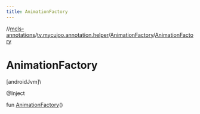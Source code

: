 ```yaml
---
title: AnimationFactory
---
```

//[mcls-annotations](../../../index.html)/[tv.mycujoo.annotation.helper](../index.html)/[AnimationFactory](index.html)/[AnimationFactory](-animation-factory.html)



# AnimationFactory



[androidJvm]\




@Inject



fun [AnimationFactory](-animation-factory.html)()




